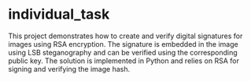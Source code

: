# individual_task
This project demonstrates how to create and verify digital signatures for images using RSA encryption. The signature is embedded in the image using LSB steganography and can be verified using the corresponding public key. The solution is implemented in Python and relies on RSA for signing and verifying the image hash.
